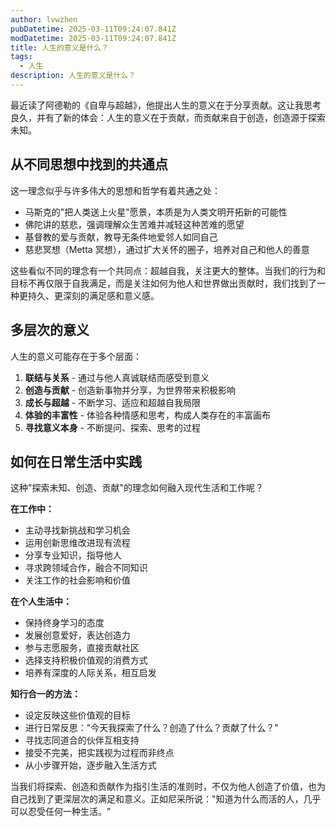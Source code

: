 ```yaml
---
author: lvwzhen
pubDatetime: 2025-03-11T09:24:07.841Z
modDatetime: 2025-03-11T09:24:07.841Z
title: 人生的意义是什么？
tags:
  - 人生
description: 人生的意义是什么？
---
```


最近读了阿德勒的《自卑与超越》，他提出人生的意义在于分享贡献。这让我思考良久，并有了新的体会：人生的意义在于贡献，而贡献来自于创造，创造源于探索未知。

## 从不同思想中找到的共通点

这一理念似乎与许多伟大的思想和哲学有着共通之处：

- 马斯克的"把人类送上火星"愿景，本质是为人类文明开拓新的可能性
- 佛陀讲的慈悲，强调理解众生苦难并减轻这种苦难的愿望
- 基督教的爱与贡献，教导无条件地爱邻人如同自己
- 慈悲冥想（Metta 冥想），通过扩大关怀的圈子，培养对自己和他人的善意

这些看似不同的理念有一个共同点：超越自我，关注更大的整体。当我们的行为和目标不再仅限于自我满足，而是关注如何为他人和世界做出贡献时，我们找到了一种更持久、更深刻的满足感和意义感。

## 多层次的意义

人生的意义可能存在于多个层面：

1. **联结与关系** - 通过与他人真诚联结而感受到意义
2. **创造与贡献** - 创造新事物并分享，为世界带来积极影响
3. **成长与超越** - 不断学习、适应和超越自我局限
4. **体验的丰富性** - 体验各种情感和思考，构成人类存在的丰富画布
5. **寻找意义本身** - 不断提问、探索、思考的过程

## 如何在日常生活中实践

这种"探索未知、创造、贡献"的理念如何融入现代生活和工作呢？

**在工作中：**

- 主动寻找新挑战和学习机会
- 运用创新思维改进现有流程
- 分享专业知识，指导他人
- 寻求跨领域合作，融合不同知识
- 关注工作的社会影响和价值

**在个人生活中：**

- 保持终身学习的态度
- 发展创意爱好，表达创造力
- 参与志愿服务，直接贡献社区
- 选择支持积极价值观的消费方式
- 培养有深度的人际关系，相互启发

**知行合一的方法：**

- 设定反映这些价值观的目标
- 进行日常反思："今天我探索了什么？创造了什么？贡献了什么？"
- 寻找志同道合的伙伴互相支持
- 接受不完美，把实践视为过程而非终点
- 从小步骤开始，逐步融入生活方式

当我们将探索、创造和贡献作为指引生活的准则时，不仅为他人创造了价值，也为自己找到了更深层次的满足和意义。正如尼采所说："知道为什么而活的人，几乎可以忍受任何一种生活。"
